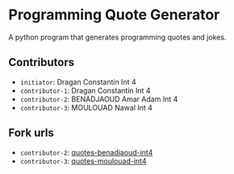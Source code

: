 # Programming Quote Generator

A python program that generates programming quotes and jokes.

## Contributors
- `initiator`: Dragan Constantin Int 4
- `contributor-1`: Dragan Constantin Int 4
- `contributor-2`: BENADJAOUD Amar Adam Int 4
- `contributor-3`: MOULOUAD Nawal Int 4

## Fork urls
- `contributor-2`: [quotes-benadjaoud-int4](https://github.com/Dadam00/quotes-benadjaoud-int4)
- `contributor-3`: [quotes-moulouad-int4](https://github.com/Naw2204/quotes-moulouad-int4)
